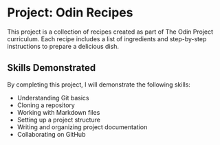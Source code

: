 # Project: Odin Recipes

This project is a collection of recipes created as part of The Odin Project curriculum. Each recipe includes a list of ingredients and step-by-step instructions to prepare a delicious dish.

## Skills Demonstrated

By completing this project, I will demonstrate the following skills:

- Understanding Git basics
- Cloning a repository
- Working with Markdown files
- Setting up a project structure
- Writing and organizing project documentation
- Collaborating on GitHub
